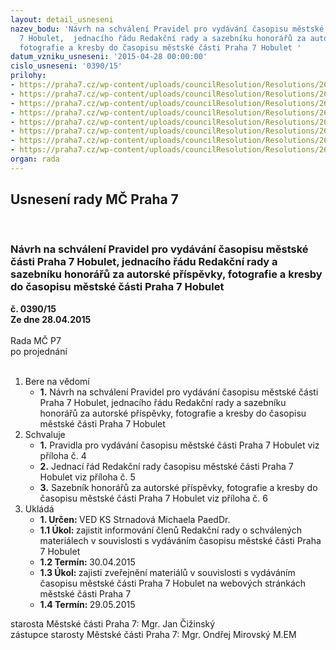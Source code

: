 ```yaml
---
layout: detail_usneseni
nazev_bodu: 'Návrh na schválení Pravidel pro vydávání časopisu městské části Praha
  7 Hobulet,  jednacího řádu Redakční rady a sazebníku honorářů za autorské příspěvky,
  fotografie a kresby do časopisu městské části Praha 7 Hobulet '
datum_vzniku_usneseni: '2015-04-28 00:00:00'
cislo_usneseni: '0390/15'
prilohy:
- https://praha7.cz/wp-content/uploads/councilResolution/Resolutions/26459/24-15-p%c5%99%c3%adloha_%c4%8d._1_-_d%c5%afvodov%c3%a1_zpr%c3%a1va.doc
- https://praha7.cz/wp-content/uploads/councilResolution/Resolutions/26459/24-15-usnesen%c3%ad_rm%c4%8d_p7_%c4%8d._0292_15-r_z_%c4%8d._18,_ze_dne_07.04.2015_-_schv%c3%a1len%c3%ad_vyd%c3%a1v%c3%a1n%c3%ad_+_inzerce.doc
- https://praha7.cz/wp-content/uploads/councilResolution/Resolutions/26459/24-15-usnesen%c3%ad_rm%c4%8d_p7_%c4%8d.0322_15-r_z_%c4%8d._19._ze_dne_14.04.2015,_revokace_schv%c3%a1len%c3%ad.doc
- https://praha7.cz/wp-content/uploads/councilResolution/Resolutions/26459/24-15-pravidla_pro_vyd%c3%a1v%c3%a1n%c3%ad_%c4%8dasopisu_final.doc
- https://praha7.cz/wp-content/uploads/councilResolution/Resolutions/26459/24-15-jednac%c3%ad_%c5%99%c3%a1d_rr_hobuletu_fnal.doc
- https://praha7.cz/wp-content/uploads/councilResolution/Resolutions/26459/24-15-sazebn%c3%adk_externisti_final.doc
- https://praha7.cz/wp-content/uploads/councilResolution/Resolutions/26459/24-15-usnesen%c3%ad_zm%c4%8d_p7_%c4%8d._0006_14-z_z_%c4%8d._1_ze_dne_17.02.2014_-_metodika.doc
- https://praha7.cz/wp-content/uploads/councilResolution/Resolutions/26459/24-15-metodika_uve%c5%99ej%c5%88ov%c3%a1n%c3%ad_%c4%8dl%c3%a1nk%c5%af_v_%c4%8dasopise_hobulet_pro_%c4%8dleny_zastupitestva_a_politick%c3%a9_strany_zvolen%c3%a9_do_zastupitelstva_m%c4%8d_praha_7__v.doc
organ: rada
---
```

<div id="ucUsn_pList" class="usn">
	<span><h2>Usnesení rady MČ Praha 7 </h2>
<br></span><div class="standBody">
<span><h3>Návrh na schválení Pravidel pro vydávání časopisu městské části Praha 7 Hobulet,  jednacího řádu Redakční rady a sazebníku honorářů za autorské příspěvky, fotografie a kresby do časopisu městské části Praha 7 Hobulet </h3></span><div class="center">
		<strong>č. 0390/15</strong><br>
	</div>
<div class="center">
		<strong>Ze dne 28.04.2015</strong><br><br>
	</div>Rada MČ P7<br> po projednání<br><br><ol>
<li>Bere na vědomí<ul><li>
<strong>1.</strong> Návrh na schválení Pravidel pro vydávání časopisu městské části Praha 7 Hobulet,  jednacího řádu Redakční rady a sazebníku honorářů za autorské příspěvky, fotografie a kresby do časopisu městské části Praha 7 Hobulet </li></ul>
</li>
<li>Schvaluje<ul>
<li>
<strong>1.</strong> Pravidla pro vydávání časopisu městské části Praha 7 Hobulet viz příloha č. 4 </li>
<li>
<strong>2.</strong> Jednací řád Redakční rady časopisu městské části Praha 7 Hobulet viz příloha č. 5</li>
<li>
<strong>3.</strong> Sazebník honorářů za autorské příspěvky, fotografie a kresby do časopisu městské části Praha 7 Hobulet viz příloha č. 6             </li>
</ul>
</li>
<li>Ukládá<ul>
<li>
<strong>1. Určen: </strong>VED KS Strnadová Michaela PaedDr.</li>
<li>
<strong>1.1 Úkol: </strong>zajistit informování členů Redakční rady o schválených materiálech  v souvislosti s vydáváním časopisu městské části Praha 7 Hobulet  </li>
<li>
<strong>1.2 Termín: </strong>30.04.2015</li>
<li>
<strong>1.3 Úkol: </strong>zajisti zveřejnění materiálů v souvislosti s vydáváním časopisu městské části Praha 7 Hobulet na webových stránkách městské části Praha 7</li>
<li>
<strong>1.4 Termín: </strong>29.05.2015</li>
</ul>
</li>
</ol>starosta Městské části Praha 7: Mgr. Jan Čižinský<br>zástupce starosty Městské části Praha 7: Mgr. Ondřej Mirovský M.EM 
</div>
</div>